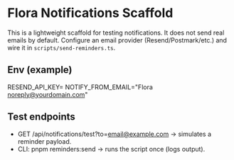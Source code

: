 # Flora Notifications Scaffold

This is a lightweight scaffold for testing notifications. It does not send real emails by default.
Configure an email provider (Resend/Postmark/etc.) and wire it in `scripts/send-reminders.ts`.

## Env (example)
RESEND_API_KEY=
NOTIFY_FROM_EMAIL="Flora <noreply@yourdomain.com>"

## Test endpoints
- GET /api/notifications/test?to=email@example.com -> simulates a reminder payload.
- CLI: pnpm reminders:send -> runs the script once (logs output).
